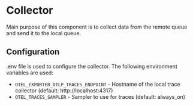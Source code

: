 # Collector

Main purpose of this component is to collect data from the remote queue and send it to the local queue.

## Configuration
.env file is used to configure the collector. The following environment variables are used:
- `OTEL_EXPORTER_OTLP_TRACES_ENDPOINT` - Hostname of the local trace collector (default: http://localhost:4317)
- `OTEL_TRACES_SAMPLER` - Sampler to use for traces (default: always_on)